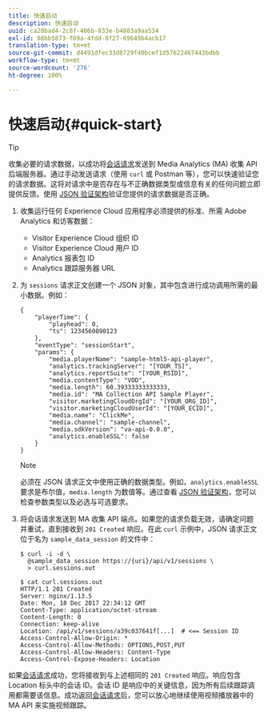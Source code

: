 ```yaml
---
title: 快速启动
description: 快速启动
uuid: ca20bad4-2c8f-406b-833e-b4883a9aa534
exl-id: 08bb5873-f69a-4fdd-8f27-69649b4acb17
translation-type: tm+mt
source-git-commit: d4491dfec33d8729f40bcef1d57622467443bdbb
workflow-type: tm+mt
source-wordcount: '276'
ht-degree: 100%

---
```


# 快速启动{#quick-start}

>[!TIP]
>
>收集必要的请求数据，以成功将[会话请求](/help/media-collection-api/mc-api-ref/mc-api-sessions-req.md)发送到 Media Analytics (MA) 收集 API 后端服务器。通过手动发送请求（使用 `curl` 或 Postman 等），您可以快速验证您的请求数据。这将对请求中是否存在与不正确数据类型或信息有关的任何问题立即提供反馈。使用 [JSON 验证架构](/help/media-collection-api/mc-api-ref/mc-api-json-validation.md)验证您提供的请求数据是否正确。

1. 收集运行任何 Experience Cloud 应用程序必须提供的标准、所需 Adobe Analytics 和访客数据：

   * Visitor Experience Cloud 组织 ID
   * Visitor Experience Cloud 用户 ID
   * Analytics 报表包 ID
   * Analytics 跟踪服务器 URL

1. 为 `sessions` 请求正文创建一个 JSON 对象，其中包含进行成功调用所需的最小数据。例如：

   ```
   { 
       "playerTime": { 
           "playhead": 0, 
           "ts": 1234560890123 
       }, 
       "eventType": "sessionStart", 
       "params": { 
           "media.playerName": "sample-html5-api-player", 
           "analytics.trackingServer": "[YOUR_TS]", 
           "analytics.reportSuite": "[YOUR_RSID]", 
           "media.contentType": "VOD", 
           "media.length": 60.39333333333333, 
           "media.id": "MA Collection API Sample Player", 
           "visitor.marketingCloudOrgId": "[YOUR_ORG_ID]", 
           "visitor.marketingCloudUserId": "[YOUR_ECID]",
           "media.name": "ClickMe", 
           "media.channel": "sample-channel", 
           "media.sdkVersion": "va-api-0.0.0", 
           "analytics.enableSSL": false 
       } 
   }
   ```

   >[!NOTE]
   >
   >必须在 JSON 请求正文中使用正确的数据类型。例如，`analytics.enableSSL` 要求是布尔值，`media.length` 为数值等。通过查看 [JSON 验证架构](/help/media-collection-api/mc-api-impl/mc-api-validate-reqs.md)，您可以检查参数类型以及必选与可选要求。

1. 将会话请求发送到 MA 收集 API 端点。如果您的请求负载无效，请确定问题并重试，直到接收到 `201 Created` 响应。在此 `curl` 示例中，JSON 请求正文位于名为 `sample_data_session` 的文件中：

   ```
   $ curl -i -d \ 
     @sample_data_session https://{uri}/api/v1/sessions \ 
     > curl.sessions.out 
   
   $ cat curl.sessions.out 
   HTTP/1.1 201 Created 
   Server: nginx/1.13.5 
   Date: Mon, 18 Dec 2017 22:34:12 GMT 
   Content-Type: application/octet-stream 
   Content-Length: 0 
   Connection: keep-alive 
   Location: /api/v1/sessions/a39c037641f[...]  # <== Session ID  
   Access-Control-Allow-Origin: * 
   Access-Control-Allow-Methods: OPTIONS,POST,PUT 
   Access-Control-Allow-Headers: Content-Type 
   Access-Control-Expose-Headers: Location
   ```

如果[会话请求](/help/media-collection-api/mc-api-ref/mc-api-sessions-req.md)成功，您将接收到与上述相同的 `201 Created` 响应。响应包含 Location 标头中的会话 ID。会话 ID 是响应中的关键信息，因为所有后续跟踪调用都需要该信息。成功返回[会话请求](/help/media-collection-api/mc-api-ref/mc-api-sessions-req.md)后，您可以放心地继续使用视频播放器中的 MA API 来实施视频跟踪。
